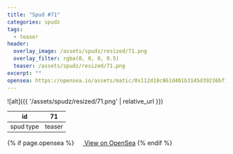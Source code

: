 ```yaml
---
title: "Spud #71"
categories: spudz
tags:
  - teaser
header:
  overlay_image: /assets/spudz/resized/71.png
  overlay_filter: rgba(0, 0, 0, 0.5)
  teaser: /assets/spudz/resized/71.png
excerpt: ""
opensea: https://opensea.io/assets/matic/0x112d18c861d401b3145d39236bf149f01e18beed/71
---
```

![alt]({{ '/assets/spudz/resized/71.png' | relative_url }})

| id | 71 |
|-|-|
| spud type | teaser |

{% if page.opensea %}
<a href="{{page.opensea}}" class="btn btn--info" onclick="window.open(this.href, '_blank'); return false;"><img src="/assets/images/opensea.svg" width="16px"><span>  View on OpenSea</span></a>
{% endif %}
